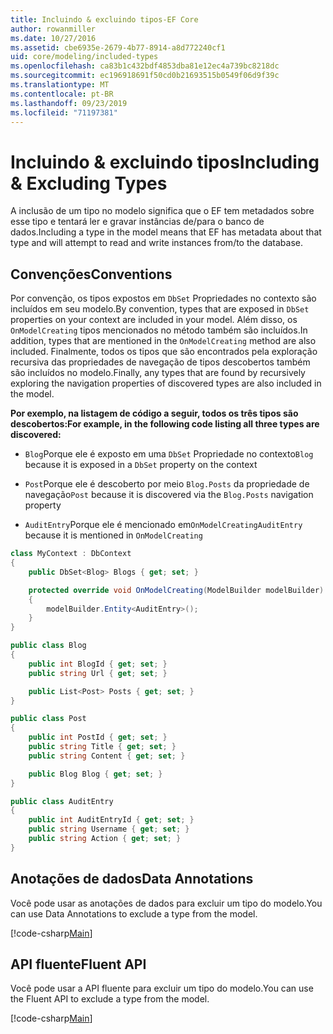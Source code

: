 ```yaml
---
title: Incluindo & excluindo tipos-EF Core
author: rowanmiller
ms.date: 10/27/2016
ms.assetid: cbe6935e-2679-4b77-8914-a8d772240cf1
uid: core/modeling/included-types
ms.openlocfilehash: ca83b1c432bdf4853dba81e12ec4a739bc8218dc
ms.sourcegitcommit: ec196918691f50cd0b21693515b0549f06d9f39c
ms.translationtype: MT
ms.contentlocale: pt-BR
ms.lasthandoff: 09/23/2019
ms.locfileid: "71197381"
---
```

# <a name="including--excluding-types"></a><span data-ttu-id="7daef-102">Incluindo & excluindo tipos</span><span class="sxs-lookup"><span data-stu-id="7daef-102">Including & Excluding Types</span></span>

<span data-ttu-id="7daef-103">A inclusão de um tipo no modelo significa que o EF tem metadados sobre esse tipo e tentará ler e gravar instâncias de/para o banco de dados.</span><span class="sxs-lookup"><span data-stu-id="7daef-103">Including a type in the model means that EF has metadata about that type and will attempt to read and write instances from/to the database.</span></span>

## <a name="conventions"></a><span data-ttu-id="7daef-104">Convenções</span><span class="sxs-lookup"><span data-stu-id="7daef-104">Conventions</span></span>

<span data-ttu-id="7daef-105">Por convenção, os tipos expostos em `DbSet` Propriedades no contexto são incluídos em seu modelo.</span><span class="sxs-lookup"><span data-stu-id="7daef-105">By convention, types that are exposed in `DbSet` properties on your context are included in your model.</span></span> <span data-ttu-id="7daef-106">Além disso, os `OnModelCreating` tipos mencionados no método também são incluídos.</span><span class="sxs-lookup"><span data-stu-id="7daef-106">In addition, types that are mentioned in the `OnModelCreating` method are also included.</span></span> <span data-ttu-id="7daef-107">Finalmente, todos os tipos que são encontrados pela exploração recursiva das propriedades de navegação de tipos descobertos também são incluídos no modelo.</span><span class="sxs-lookup"><span data-stu-id="7daef-107">Finally, any types that are found by recursively exploring the navigation properties of discovered types are also included in the model.</span></span>

<span data-ttu-id="7daef-108">**Por exemplo, na listagem de código a seguir, todos os três tipos são descobertos:**</span><span class="sxs-lookup"><span data-stu-id="7daef-108">**For example, in the following code listing all three types are discovered:**</span></span>

* <span data-ttu-id="7daef-109">`Blog`Porque ele é exposto em uma `DbSet` Propriedade no contexto</span><span class="sxs-lookup"><span data-stu-id="7daef-109">`Blog` because it is exposed in a `DbSet` property on the context</span></span>

* <span data-ttu-id="7daef-110">`Post`Porque ele é descoberto por meio `Blog.Posts` da propriedade de navegação</span><span class="sxs-lookup"><span data-stu-id="7daef-110">`Post` because it is discovered via the `Blog.Posts` navigation property</span></span>

* <span data-ttu-id="7daef-111">`AuditEntry`Porque ele é mencionado em`OnModelCreating`</span><span class="sxs-lookup"><span data-stu-id="7daef-111">`AuditEntry` because it is mentioned in `OnModelCreating`</span></span>

<!-- [!code-csharp[Main](samples/core/Modeling/Conventions/IncludedTypes.cs?highlight=3,7,16)] -->
``` csharp
class MyContext : DbContext
{
    public DbSet<Blog> Blogs { get; set; }

    protected override void OnModelCreating(ModelBuilder modelBuilder)
    {
        modelBuilder.Entity<AuditEntry>();
    }
}

public class Blog
{
    public int BlogId { get; set; }
    public string Url { get; set; }

    public List<Post> Posts { get; set; }
}

public class Post
{
    public int PostId { get; set; }
    public string Title { get; set; }
    public string Content { get; set; }

    public Blog Blog { get; set; }
}

public class AuditEntry
{
    public int AuditEntryId { get; set; }
    public string Username { get; set; }
    public string Action { get; set; }
}
```

## <a name="data-annotations"></a><span data-ttu-id="7daef-112">Anotações de dados</span><span class="sxs-lookup"><span data-stu-id="7daef-112">Data Annotations</span></span>

<span data-ttu-id="7daef-113">Você pode usar as anotações de dados para excluir um tipo do modelo.</span><span class="sxs-lookup"><span data-stu-id="7daef-113">You can use Data Annotations to exclude a type from the model.</span></span>

[!code-csharp[Main](../../../samples/core/Modeling/DataAnnotations/IgnoreType.cs?highlight=20)]

## <a name="fluent-api"></a><span data-ttu-id="7daef-114">API fluente</span><span class="sxs-lookup"><span data-stu-id="7daef-114">Fluent API</span></span>

<span data-ttu-id="7daef-115">Você pode usar a API fluente para excluir um tipo do modelo.</span><span class="sxs-lookup"><span data-stu-id="7daef-115">You can use the Fluent API to exclude a type from the model.</span></span>

[!code-csharp[Main](../../../samples/core/Modeling/FluentAPI/IgnoreType.cs?highlight=12)]
